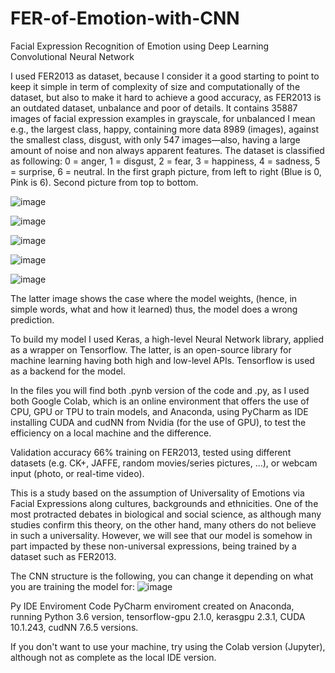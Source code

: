 # FER-of-Emotion-with-CNN
Facial Expression Recognition of Emotion using Deep Learning Convolutional Neural Network

I used FER2013 as dataset, because I consider it a good starting to point to keep it simple in term of complexity of size and computationally of the dataset,
but also to make it hard to achieve a good accuracy, as FER2013 is an outdated dataset, unbalance and poor of details. It contains 35887 images of facial expression examples in grayscale, for unbalanced I mean e.g., the largest class, happy, containing more data 8989 (images), against the smallest class, disgust, with only 547 images—also, having a large amount of noise and non always apparent features. The dataset is classified as following: 0 = anger, 1 = disgust, 2 = fear, 3 = happiness,  4 = sadness, 5 = surprise, 6 = neutral. In the first graph picture, from left to right (Blue is 0, Pink is 6). Second picture from top to bottom.

![image](https://user-images.githubusercontent.com/65671410/170224099-f82eca5b-3d4f-4156-a851-87b6d45d4f1d.png)

![image](https://user-images.githubusercontent.com/65671410/170224371-ddf55470-8b41-4fc0-aa3f-38a0a10e9fc8.png)

![image](https://user-images.githubusercontent.com/65671410/170224417-b5747c92-5f69-42a1-b4bf-efd3d5403402.png)

![image](https://user-images.githubusercontent.com/65671410/170224439-60ed8a24-8d3f-4993-80fd-619b5bc68730.png)

![image](https://user-images.githubusercontent.com/65671410/170224453-23835db9-fbfa-468e-aec4-d3df5f2c19f0.png)

The latter image shows the case where the model weights, (hence, in simple words, what and how it learned) thus, the model does a wrong prediction. 

To build my model I used Keras, a high-level Neural Network library,
applied as a wrapper on Tensorflow. The latter, is an open-source library for machine learning having both high and low-level APIs. Tensorflow is used as a backend for the model. 

In the files you will find both .pynb version of the code and .py, as I used both Google Colab, which is an online environment that offers the use of CPU, GPU or TPU to train models, and Anaconda, using PyCharm as IDE installing CUDA and cudNN from Nvidia (for the use of GPU), to
test the efficiency on a local machine and the difference.


Validation accuracy 66% training on FER2013, tested using different datasets (e.g. CK+, JAFFE, random movies/series pictures, ...), or webcam input (photo, or real-time video).

This is a study based on the assumption of Universality of Emotions via Facial Expressions along cultures, backgrounds and ethnicities. One of the most protracted debates in biological and social science, as although many studies confirm this theory, on the other hand, many others do not believe in such a universality.
However, we will see that our model is somehow in part impacted by these non-universal expressions, being trained by a dataset such as FER2013.

The CNN structure is the following, you can change it depending on what you are training the model for:
![image](https://user-images.githubusercontent.com/65671410/170224259-f52ac7fd-8643-4e2b-9e2b-32da2c6e753b.png)

Py IDE Enviroment Code PyCharm enviroment created on
Anaconda, running Python 3.6 version, tensorflow-gpu 2.1.0, kerasgpu
2.3.1, CUDA 10.1.243, cudNN 7.6.5 versions.

If you don't want to use your machine, try using the Colab version (Jupyter), although not as complete as the local IDE version.

